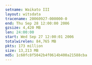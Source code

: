 ```yaml
---
setname: Waikato III
layout: witsdata
tracename: 20060927-000000-0
end: Thu Sep 28 12:00:00 2006
gzsize: 4,420 MB
len: 24:00:00
start: Wed Sep 27 12:00:01 2006
totalwirelen: 84,765 MB
pkts: 173 million
size: 13,213 MB
md5: 1c60fc8f5042b4f0614b400a21588cba
---
```

